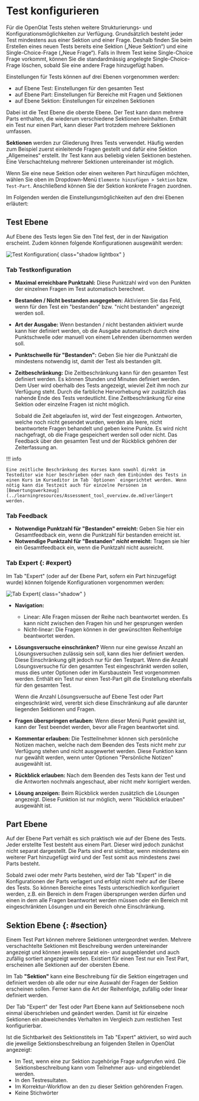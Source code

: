 # Test konfigurieren

Für die OpenOlat Tests stehen weitere Strukturierungs- und Konfigurationsmöglichkeiten zur Verfügung. Grundsätzlich besteht jeder Test mindestens aus einer Sektion und einer Frage. Deshalb finden Sie beim Erstellen eines neuen Tests bereits eine Sektion („Neue Sektion“) und eine Single-Choice-Frage („Neue Frage“). Falls in Ihrem Test keine Single-Choice Frage vorkommt, können Sie die standardmässig angelegte Single-Choice-Frage löschen, sobald Sie eine andere Frage hinzugefügt haben.

Einstellungen für Tests können auf drei Ebenen vorgenommen werden:

* auf Ebene Test: Einstellungen für den gesamten Test
* auf Ebene Part: Einstellungen für Bereiche mit Fragen und Sektionen
* auf Ebene Sektion: Einstellungen für einzelnen Sektionen

Dabei ist die Test Ebene die oberste Ebene. Der Test kann dann mehrere Parts enthalten, die wiederum verschiedene Sektionen beinhalten. Enthält ein Test nur einen Part, kann dieser Part trotzdem mehrere Sektionen umfassen.

**Sektionen** werden zur Gliederung Ihres Tests verwendet. Häufig werden zum Beispiel zuerst einleitende Fragen gestellt und dafür eine Sektion „Allgemeines“ erstellt. Ihr Test kann aus beliebig vielen Sektionen bestehen. Eine Verschachtelung mehrerer Sektionen untereinander ist möglich.

Wenn Sie eine neue Sektion oder einen weiteren Part hinzufügen möchten, wählen Sie oben im Dropdown-Menü `Elemente hinzufügen > Sektion` bzw. `Test-Part`.
Anschließend können Sie der Sektion konkrete Fragen zuordnen.

Im Folgenden werden die Einstellungsmöglichkeiten auf den drei Ebenen erläutert:

## Test Ebene

Auf Ebene des Tests legen Sie den Titel fest, der in der Navigation erscheint. Zudem können folgende Konfigurationen ausgewählt werden:

![Test Konfiguration](assets/test_configuration_DE.png){ class="shadow lightbox" }

### Tab Testkonfiguration

* **Maximal erreichbare Punktzahl:** Diese Punktzahl wird von den Punkten der einzelnen Fragen im Test automatisch berechnet.
* **Bestanden / Nicht bestanden ausgegeben:** Aktivieren Sie das Feld, wenn für den Test ein "bestanden" bzw. "nicht bestanden" angezeigt werden soll.
* **Art der Ausgabe:** Wenn bestanden / nicht bestanden aktiviert wurde kann hier definiert werden, ob die Ausgabe automatisch durch eine Punktschwelle oder manuell von einem Lehrenden übernommen werden soll.
* **Punktschwelle für "Bestanden":** Geben Sie hier die Punktzahl die mindestens notwendig ist, damit der Test als bestanden gilt.
* **Zeitbeschränkung:** Die Zeitbeschränkung kann für den gesamten Test definiert werden. Es können Stunden und Minuten definiert werden. Dem User wird oberhalb des Tests angezeigt, wieviel Zeit ihm noch zur Verfügung steht. Durch die farbliche Hervorhebung wir zusätzlich das nahende Ende des Tests verdeutlicht. Eine Zeitbeschränkung für eine Sektion oder einzelne Fragen ist nicht möglich.

    Sobald die Zeit abgelaufen ist, wird der Test eingezogen. Antworten, welche noch nicht gesendet wurden, werden als leere, nicht beantwortete Fragen behandelt und geben keine Punkte. Es wird nicht nachgefragt, ob die Frage gespeichert werden soll oder nicht. Das Feedback über den gesamten Test und der Rückblick gehören der Zeiterfassung an.

!!! info

    Eine zeitliche Beschränkung des Kurses kann sowohl direkt im Testeditor wie hier beschrieben oder nach dem Einbinden des Tests in einen Kurs im Kurseditor im Tab `Optionen` eingerichtet werden. Wenn nötig kann die Testzeit auch für einzelne Personen im [Bewertungswerkzeug](../learningresources/Assessment_tool_overview.de.md)verlängert werden.

### Tab Feedback

* **Notwendige Punktzahl für "Bestanden" erreicht:** Geben Sie hier ein Gesamtfeedback ein, wenn die Punktzahl für bestanden erreicht ist.  
* **Notwendige Punktzahl für "Bestanden" _nicht_ erreicht:** Tragen sie hier ein Gesamtfeedback ein, wenn die Punktzahl nicht ausreicht.  
  
### Tab Expert {: #expert}

Im Tab "Expert" (oder auf der Ebene Part, sofern ein Part hinzugefügt wurde) können folgende Konfigurationen vorgenommen werden:

![Tab Expert](assets/expert_DE.jpg){ class="shadow" }

* **Navigation:**

    * Linear: Alle Fragen müssen der Reihe nach beantwortet werden. Es kann nicht zwischen den Fragen hin und her gesprungen werden
    * Nicht-linear: Die Fragen können in der gewünschten Reihenfolge beantwortet werden.

* **Lösungsversuche einschränken?** Wenn nur eine gewisse Anzahl an Lösungsversuchen zulässig sein soll, kann dies hier definiert werden. Diese Einschränkung gilt jedoch nur für den Testpart. Wenn die Anzahl Lösungsversuche für den gesamten Test eingeschränkt werden sollen, muss dies unter Optionen oder im Kursbaustein Test vorgenommen werden. Enthält ein Test nur einen Test-Part gilt die Einstellung ebenfalls für den gesamten Test.

    Wenn die Anzahl Lösungsversuche auf Ebene Test oder Part eingeschränkt wird, vererbt sich diese Einschränkung auf alle darunter liegenden Sektionen und Fragen.
  
* **Fragen überspringen erlauben:** Wenn dieser Menü Punkt gewählt ist, kann der Test beendet werden, bevor alle Fragen beantwortet sind.

* **Kommentar erlauben:** Die Testteilnehmer können sich persönliche Notizen machen, welche nach dem Beenden des Tests nicht mehr zur Verfügung stehen und nicht ausgewertet werden. Diese Funktion kann nur gewählt werden, wenn unter Optionen "Persönliche Notizen" ausgewählt ist.

* **Rückblick erlauben:** Nach dem Beenden des Tests kann der Test und die Antworten nochmals angeschaut, aber nicht mehr korrigiert werden.

* **Lösung anzeigen:** Beim Rückblick werden zusätzlich die Lösungen angezeigt. Diese Funktion ist nur möglich, wenn "Rückblick erlauben" ausgewählt ist.  
  
## Part Ebene  

Auf der Ebene Part verhält es sich praktisch wie auf der Ebene des Tests. Jeder erstellte Test besteht aus einem Part. Dieser wird jedoch zunächst nicht separat dargestellt. Die Parts sind erst sichtbar, wenn mindestens ein weiterer Part hinzugefügt wird und der Test somit aus mindestens zwei Parts besteht.

Sobald zwei oder mehr Parts bestehen, wird der Tab "Expert" in die Konfigurationen der Parts verlagert und erfolgt nicht mehr auf der Ebene des Tests. So können Bereiche eines Tests unterschiedlich konfiguriert werden, z.B. ein Bereich in dem Fragen übersprungen werden dürfen und einen in dem alle Fragen beantwortet werden müssen oder ein Bereich mit eingeschränkten Lösungen und ein Bereich ohne Einschränkung.  

## Sektion Ebene {: #section}

Einem Test Part können mehrere Sektionen untergeordnet werden. Mehrere verschachtelte Sektionen mit Beschreibung werden untereinander angezeigt und können jeweils separat ein- und ausgeblendet und auch zufällig sortiert angezeigt werden. Existiert für einen Test nur ein Test Part, erscheinen alle Sektionen auf der obersten Ebene.

Im Tab **"Sektion"** kann eine Beschreibung für die Sektion eingetragen und definiert werden ob alle oder nur eine Auswahl der Fragen der Sektion erscheinen sollen. Ferner kann die Art der Reihenfolge, zufällig oder linear definiert werden.

Der Tab "Expert" der Test oder Part Ebene kann auf Sektionsebene noch einmal überschrieben und geändert werden. Damit ist für einzelne Sektionen ein abweichendes Verhalten im Vergleich zum restlichen Test konfigurierbar.

Ist die Sichtbarkeit des Sektionstitels im Tab "Expert" aktiviert, so wird auch die jeweilige Sektionsbeschreibung an folgenden Stellen in OpenOlat angezeigt:

* Im Test, wenn eine zur Sektion zugehörige Frage aufgerufen wird. Die Sektionsbeschreibung kann vom Teilnehmer aus- und eingeblendet werden.
* In den Testresultaten.
* Im Korrektur-Workflow an den zu dieser Sektion gehörenden Fragen.
* Keine Stichwörter
